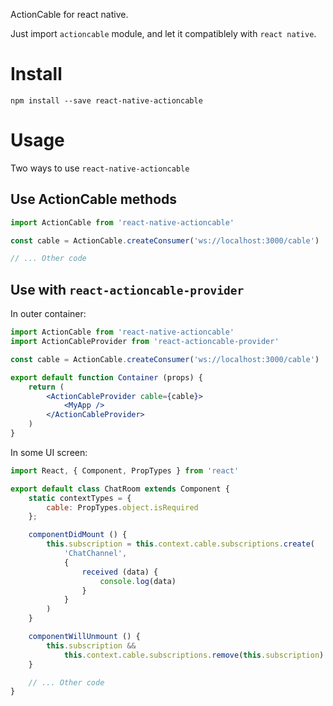 ActionCable for react native.

Just import `actioncable` module, and let it compatiblely with `react native`.

# Install

```
npm install --save react-native-actioncable
```

# Usage

Two ways to use `react-native-actioncable`

## Use ActionCable methods

```jsx
import ActionCable from 'react-native-actioncable'

const cable = ActionCable.createConsumer('ws://localhost:3000/cable')

// ... Other code
```

## Use with `react-actioncable-provider`

In outer container:

```jsx
import ActionCable from 'react-native-actioncable'
import ActionCableProvider from 'react-actioncable-provider'

const cable = ActionCable.createConsumer('ws://localhost:3000/cable')

export default function Container (props) {
    return (
        <ActionCableProvider cable={cable}>
            <MyApp />
        </ActionCableProvider>
    )
}
```

In some UI screen:

```jsx
import React, { Component, PropTypes } from 'react'

export default class ChatRoom extends Component {
    static contextTypes = {
        cable: PropTypes.object.isRequired
    };

    componentDidMount () {
        this.subscription = this.context.cable.subscriptions.create(
            'ChatChannel',
            {
                received (data) {
                    console.log(data)
                }
            }
        )
    }

    componentWillUnmount () {
        this.subscription &&
            this.context.cable.subscriptions.remove(this.subscription)
    }

    // ... Other code
}
```

